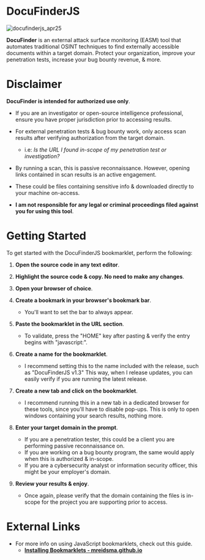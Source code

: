 # DocuFinderJS

![docufinderjs_apr25](https://github.com/user-attachments/assets/fc97dce3-ebab-4d48-9d2b-69e72faa31fc)

**DocuFinder** is an external attack surface monitoring (EASM) tool that automates traditional OSINT techniques to find externally accessible documents within a target domain.
Protect your organization, improve your penetration tests, increase your bug bounty revenue, & more.

# Disclaimer
**DocuFinder is intended for authorized use only**. 

- If you are an investigator or open-source intelligence professional, ensure you have proper jurisdiction prior to accessing results. 

- For external penetration tests & bug bounty work, only access scan results after verifying authorization from the target domain. 
	- i.e: *Is the URL I found in-scope of my penetration test or investigation?*
- By running a scan, this is passive reconnaissance. However, opening links contained in scan results is an active engagement. 

- These could be files containing sensitive info & downloaded directly to your machine on-access.

- **I am not responsible for any legal or criminal proceedings filed against you for using this tool**.

# Getting Started
To get started with the DocuFinderJS bookmarklet, perform the following:

1. **Open the source code in any text editor**.

2. **Highlight the source code & copy. No need to make any changes**.

3. **Open your browser of choice**.

4. **Create a bookmark in your browser's bookmark bar**. 
	- You'll want to set the bar to always appear.

5. **Paste the bookmarklet in the URL section**. 
	- To validate, press the "HOME" key after pasting & verify the entry begins with "javascript:".

6. **Create a name for the bookmarklet**.
	- I recommend setting this to the name included with the release, such as "DocuFinderJS v1.3" This way, when I release updates, you can easily verify if you are running the latest release.

7. **Create a new tab and click on the bookmarklet**. 
	- I recommend running this in a new tab in a dedicated browser for these tools, since you'll have to disable pop-ups. This is only to open windows containing your search results, nothing more.

8. **Enter your target domain in the prompt**. 
	- If you are a penetration tester, this could be a client you are performing passive reconnaissance on. 
	- If you are working on a bug bounty program, the same would apply when this is authorized & in-scope. 
	- If you are a cybersecurity analyst or information security officer, this might be your employer's domain.

9. **Review your results & enjoy**. 
	 - Once again, please verify that the domain containing the files is in-scope for the project you are supporting prior to access. 

# External Links

- For more info on using JavaScript bookmarklets, check out this guide.
	- [**Installing Bookmarklets - mreidsma.github.io**](https://mreidsma.github.io/bookmarklets/installing.html)
